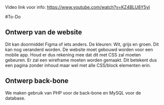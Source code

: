 Video link voor info: https://www.youtube.com/watch?v=KZ4BLU8Y5yI

#To-Do
## Ontwerp van de website
Dit kan doormiddel Figma of iets anders.
De kleuren: Wit, grijs en groen. Dit kan nog veranderd worden.
De website moet gebouwd worden voor een mobile app. Houd er dus rekening mee dat dit met CSS zal moeten gebeuren.
Er zal een wireframe moeten worden gemaakt. Dit betekent dus een pagina zonder inhoud maar wel met alle CSS/block elementen erin.

## Ontwerp back-bone
We maken gebruik van PHP voor de back-bone en MySQL voor de database.
